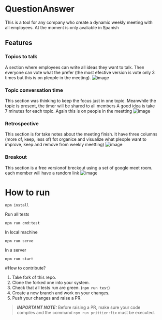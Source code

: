 # QuestionAnswer

This is a tool for any company who create a dynamic weekly meeting with all employees. At the moment is only avaliable in Spanish

## Features

### Topics to talk

A section where employees can write all ideas they want to talk.
Then everyone can vote what the prefer (the most efective version is vote only 3 times but this is on pleople in the meeting).
![image](https://user-images.githubusercontent.com/20727215/150140634-a54a213d-13cf-45de-a9da-129796f30615.png)

### Topic conversation time

This section was thinking to keep the focus just in one topic. Meanwhile the topic is present, the timer will be shared to all members
A good idea is take 7 minutes for each topic. Again this is on people in the meetting
![image](https://user-images.githubusercontent.com/20727215/150140938-87b0ccd1-606a-4a34-8864-e46895bfbc92.png)

### Retrospective

This section is for take notes about the meeting finish. It have three columns (more of, keep, less of) fot organice and visualize what pleople want to improve, keep and remove from weekly meetting)
![image](https://user-images.githubusercontent.com/20727215/150141088-fe187fa6-6d74-4d2b-a639-73e4a02949b7.png)

### Breakout

This section is a free versionof breckout using a set of google meet room. each member will have a random link
![image](https://user-images.githubusercontent.com/20727215/150141665-f77cc951-ff37-4031-bd63-b1fbfa088d9f.png)

# How to run

```
npm install
```

Run all tests

```
npm run cmd:test
```

In local machine

```
npm run serve
```

In a server

```
npm run start
```

#How to contribute?

1. Take fork of this repo.
2. Clone the forked one into your system.
3. Check that all tests run are green. (`npm run test`)
4. Create a new branch and work on your changes.
5. Push your changes and raise a PR.

> **_IMPORTANT NOTE:_** Before raising a PR, make sure your code compiles and the command `npm run prittier:fix` must be executed.
